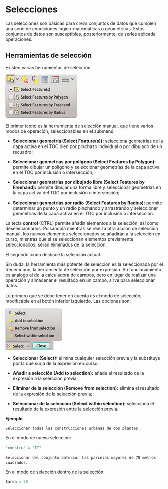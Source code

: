 # Selecciones

Las selecciones son básicas para crear conjuntos de datos que cumplen una serie de condiciones logico-matemáticas o geométricas. Estos conjuntos de datos son susceptibles, posteriormente, de serles aplicada operaciones.

## Herramientas de selección

Existen varias herramientas de selección.

![Herramientas de selección](images/seleccion_0000.png)

El primer icono es la herramienta de selección manual, que tiene varios modos de operación, seleccionables en el submenú:

- __Seleccionar geometría (Select Feature(s)):__ selecciona geometrías de la capa activa en el TOC bien por pinchazo individual o por dibujado de un recuadro;

- __Seleccionar geometrías por polígono (Select Features by Polygon):__ permite dibujar un polígono y seleccionar geometrías de la capa activa en el TOC por inclusión o intersección;

- __Seleccionar geometrías por dibujado libre (Select Features by Freehand):__ permite dibujar una forma libre y seleccionar geometrías en la capa activa del TOC por inclusión o intersección;

- __Seleccionar geometrías por radio (Select Features by Radius):__ permite determinar un punto y un radio pinchando y arrastrando y seleccionar geometrías de la capa activa en el TOC por inclusión o intersección.

La tecla __control__ (CTRL) permite añadir elementos a la selección, así como deseleccionarlos. Pulsándola mientras se realiza otra acción de selección manual, los nuevos elementos seleccionados se añadirán a la selección en curso, mientras que si se seleccionan elementos previamente seleccionados, serán eliminados de la selección.

El segundo icono deshace la selección actual.

Sin duda, la herramienta más potente de selección es la seleccionada por el trecer icono, la herramienta de selección por expresión. Su funcionamiento es análogo al de la calculadora de campos, pero en lugar de realizar una operación y almacenar el resultado en un campo, sirve para seleccionar datos.

Lo primero que se debe tener en cuenta es el modo de selección, modificable en el botón inferior izquierdo. Las opciones son:

![Modos de selección por expresión](images/seleccion_0010.png)

- __Seleccionar (Select):__ elimina cualquier selección previa y la substituye por la que surja de la expresión en curso;

- __Añadir a selección (Add to selection):__ añade el resultado de la expresión a la selección previa;

- __Eliminar de la selección (Remove from selection):__ elimina el resultado de la expresión de la selección previa;

- __Seleccionar de la selección (Select within selection):__ selecciona el resultado de la expresión entre la selección previa.

__Ejemplo__

```
Seleccionar todas las construcciones urbanas de dos plantas.
```

En el modo de nueva selección:

```Sql
"constru" = "II"
```

```
Seleccionar del conjunto anterior las parcelas mayores de 70 metros cuadrados.
```

En el modo de selección dentro de la selección:

```Sql
$area > 70
```

